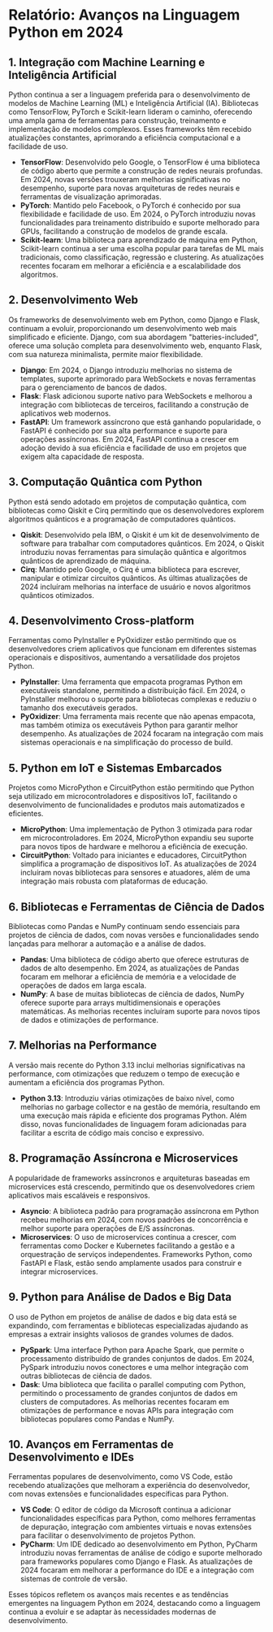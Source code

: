 # Relatório: Avanços na Linguagem Python em 2024

## 1. Integração com Machine Learning e Inteligência Artificial

Python continua a ser a linguagem preferida para o desenvolvimento de modelos de Machine Learning (ML) e Inteligência Artificial (IA). Bibliotecas como TensorFlow, PyTorch e Scikit-learn lideram o caminho, oferecendo uma ampla gama de ferramentas para construção, treinamento e implementação de modelos complexos. Esses frameworks têm recebido atualizações constantes, aprimorando a eficiência computacional e a facilidade de uso.

- **TensorFlow**: Desenvolvido pelo Google, o TensorFlow é uma biblioteca de código aberto que permite a construção de redes neurais profundas. Em 2024, novas versões trouxeram melhorias significativas no desempenho, suporte para novas arquiteturas de redes neurais e ferramentas de visualização aprimoradas.
- **PyTorch**: Mantido pelo Facebook, o PyTorch é conhecido por sua flexibilidade e facilidade de uso. Em 2024, o PyTorch introduziu novas funcionalidades para treinamento distribuído e suporte melhorado para GPUs, facilitando a construção de modelos de grande escala.
- **Scikit-learn**: Uma biblioteca para aprendizado de máquina em Python, Scikit-learn continua a ser uma escolha popular para tarefas de ML mais tradicionais, como classificação, regressão e clustering. As atualizações recentes focaram em melhorar a eficiência e a escalabilidade dos algoritmos.

## 2. Desenvolvimento Web

Os frameworks de desenvolvimento web em Python, como Django e Flask, continuam a evoluir, proporcionando um desenvolvimento web mais simplificado e eficiente. Django, com sua abordagem "batteries-included", oferece uma solução completa para desenvolvimento web, enquanto Flask, com sua natureza minimalista, permite maior flexibilidade.

- **Django**: Em 2024, o Django introduziu melhorias no sistema de templates, suporte aprimorado para WebSockets e novas ferramentas para o gerenciamento de bancos de dados.
- **Flask**: Flask adicionou suporte nativo para WebSockets e melhorou a integração com bibliotecas de terceiros, facilitando a construção de aplicativos web modernos.
- **FastAPI**: Um framework assíncrono que está ganhando popularidade, o FastAPI é conhecido por sua alta performance e suporte para operações assíncronas. Em 2024, FastAPI continua a crescer em adoção devido à sua eficiência e facilidade de uso em projetos que exigem alta capacidade de resposta.

## 3. Computação Quântica com Python

Python está sendo adotado em projetos de computação quântica, com bibliotecas como Qiskit e Cirq permitindo que os desenvolvedores explorem algoritmos quânticos e a programação de computadores quânticos.

- **Qiskit**: Desenvolvido pela IBM, o Qiskit é um kit de desenvolvimento de software para trabalhar com computadores quânticos. Em 2024, o Qiskit introduziu novas ferramentas para simulação quântica e algoritmos quânticos de aprendizado de máquina.
- **Cirq**: Mantido pelo Google, o Cirq é uma biblioteca para escrever, manipular e otimizar circuitos quânticos. As últimas atualizações de 2024 incluíram melhorias na interface de usuário e novos algoritmos quânticos otimizados.

## 4. Desenvolvimento Cross-platform

Ferramentas como PyInstaller e PyOxidizer estão permitindo que os desenvolvedores criem aplicativos que funcionam em diferentes sistemas operacionais e dispositivos, aumentando a versatilidade dos projetos Python.

- **PyInstaller**: Uma ferramenta que empacota programas Python em executáveis standalone, permitindo a distribuição fácil. Em 2024, o PyInstaller melhorou o suporte para bibliotecas complexas e reduziu o tamanho dos executáveis gerados.
- **PyOxidizer**: Uma ferramenta mais recente que não apenas empacota, mas também otimiza os executáveis Python para garantir melhor desempenho. As atualizações de 2024 focaram na integração com mais sistemas operacionais e na simplificação do processo de build.

## 5. Python em IoT e Sistemas Embarcados

Projetos como MicroPython e CircuitPython estão permitindo que Python seja utilizado em microcontroladores e dispositivos IoT, facilitando o desenvolvimento de funcionalidades e produtos mais automatizados e eficientes.

- **MicroPython**: Uma implementação de Python 3 otimizada para rodar em microcontroladores. Em 2024, MicroPython expandiu seu suporte para novos tipos de hardware e melhorou a eficiência de execução.
- **CircuitPython**: Voltado para iniciantes e educadores, CircuitPython simplifica a programação de dispositivos IoT. As atualizações de 2024 incluíram novas bibliotecas para sensores e atuadores, além de uma integração mais robusta com plataformas de educação.

## 6. Bibliotecas e Ferramentas de Ciência de Dados

Bibliotecas como Pandas e NumPy continuam sendo essenciais para projetos de ciência de dados, com novas versões e funcionalidades sendo lançadas para melhorar a automação e a análise de dados.

- **Pandas**: Uma biblioteca de código aberto que oferece estruturas de dados de alto desempenho. Em 2024, as atualizações de Pandas focaram em melhorar a eficiência de memória e a velocidade de operações de dados em larga escala.
- **NumPy**: A base de muitas bibliotecas de ciência de dados, NumPy oferece suporte para arrays multidimensionais e operações matemáticas. As melhorias recentes incluíram suporte para novos tipos de dados e otimizações de performance.

## 7. Melhorias na Performance

A versão mais recente do Python 3.13 inclui melhorias significativas na performance, com otimizações que reduzem o tempo de execução e aumentam a eficiência dos programas Python.

- **Python 3.13**: Introduziu várias otimizações de baixo nível, como melhorias no garbage collector e na gestão de memória, resultando em uma execução mais rápida e eficiente dos programas Python. Além disso, novas funcionalidades de linguagem foram adicionadas para facilitar a escrita de código mais conciso e expressivo.

## 8. Programação Assíncrona e Microservices

A popularidade de frameworks assíncronos e arquiteturas baseadas em microservices está crescendo, permitindo que os desenvolvedores criem aplicativos mais escaláveis e responsivos.

- **Asyncio**: A biblioteca padrão para programação assíncrona em Python recebeu melhorias em 2024, com novos padrões de concorrência e melhor suporte para operações de E/S assíncronas.
- **Microservices**: O uso de microservices continua a crescer, com ferramentas como Docker e Kubernetes facilitando a gestão e a orquestração de serviços independentes. Frameworks Python, como FastAPI e Flask, estão sendo amplamente usados para construir e integrar microservices.

## 9. Python para Análise de Dados e Big Data

O uso de Python em projetos de análise de dados e big data está se expandindo, com ferramentas e bibliotecas especializadas ajudando as empresas a extrair insights valiosos de grandes volumes de dados.

- **PySpark**: Uma interface Python para Apache Spark, que permite o processamento distribuído de grandes conjuntos de dados. Em 2024, PySpark introduziu novos conectores e uma melhor integração com outras bibliotecas de ciência de dados.
- **Dask**: Uma biblioteca que facilita o parallel computing com Python, permitindo o processamento de grandes conjuntos de dados em clusters de computadores. As melhorias recentes focaram em otimizações de performance e novas APIs para integração com bibliotecas populares como Pandas e NumPy.

## 10. Avanços em Ferramentas de Desenvolvimento e IDEs

Ferramentas populares de desenvolvimento, como VS Code, estão recebendo atualizações que melhoram a experiência do desenvolvedor, com novas extensões e funcionalidades específicas para Python.

- **VS Code**: O editor de código da Microsoft continua a adicionar funcionalidades específicas para Python, como melhores ferramentas de depuração, integração com ambientes virtuais e novas extensões para facilitar o desenvolvimento de projetos Python.
- **PyCharm**: Um IDE dedicado ao desenvolvimento em Python, PyCharm introduziu novas ferramentas de análise de código e suporte melhorado para frameworks populares como Django e Flask. As atualizações de 2024 focaram em melhorar a performance do IDE e a integração com sistemas de controle de versão.

Esses tópicos refletem os avanços mais recentes e as tendências emergentes na linguagem Python em 2024, destacando como a linguagem continua a evoluir e se adaptar às necessidades modernas de desenvolvimento.